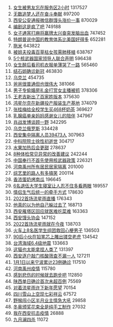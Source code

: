 1. [女生被男友忘在服务区2小时](https://s.weibo.com//weibo?q=%23%E5%A5%B3%E7%94%9F%E8%A2%AB%E7%94%B7%E5%8F%8B%E5%BF%98%E5%9C%A8%E6%9C%8D%E5%8A%A1%E5%8C%BA2%E5%B0%8F%E6%97%B6%23&Refer=top) 1317527
2. [无数追梦人还在奋斗奉献](https://s.weibo.com//weibo?q=%23%E6%97%A0%E6%95%B0%E8%BF%BD%E6%A2%A6%E4%BA%BA%E8%BF%98%E5%9C%A8%E5%A5%8B%E6%96%97%E5%A5%89%E7%8C%AE%23&Refer=top) 897200
3. [西安公安通报微信群馒头涨价一事](https://s.weibo.com//weibo?q=%23%E8%A5%BF%E5%AE%89%E5%85%AC%E5%AE%89%E9%80%9A%E6%8A%A5%E5%BE%AE%E4%BF%A1%E7%BE%A4%E9%A6%92%E5%A4%B4%E6%B6%A8%E4%BB%B7%E4%B8%80%E4%BA%8B%23&Refer=top) 870029
4. [编剧这是疯了吧](https://s.weibo.com//weibo?q=%23%E7%BC%96%E5%89%A7%E8%BF%99%E6%98%AF%E7%96%AF%E4%BA%86%E5%90%A7%23&Refer=top) 749188
5. [女子通宵打麻将赢牌太兴奋突发脑出血](https://s.weibo.com//weibo?q=%23%E5%A5%B3%E5%AD%90%E9%80%9A%E5%AE%B5%E6%89%93%E9%BA%BB%E5%B0%86%E8%B5%A2%E7%89%8C%E5%A4%AA%E5%85%B4%E5%A5%8B%E7%AA%81%E5%8F%91%E8%84%91%E5%87%BA%E8%A1%80%23&Refer=top) 747452
6. [特朗普说中国的教育体系比美国好得多](https://s.weibo.com//weibo?q=%23%E7%89%B9%E6%9C%97%E6%99%AE%E8%AF%B4%E4%B8%AD%E5%9B%BD%E7%9A%84%E6%95%99%E8%82%B2%E4%BD%93%E7%B3%BB%E6%AF%94%E7%BE%8E%E5%9B%BD%E5%A5%BD%E5%BE%97%E5%A4%9A%23&Refer=top) 652281
7. [拖米](https://s.weibo.com//weibo?q=%E6%8B%96%E7%B1%B3&Refer=top) 643822
8. [被姐夫投毒百草枯女孩需肺移植](https://s.weibo.com//weibo?q=%23%E8%A2%AB%E5%A7%90%E5%A4%AB%E6%8A%95%E6%AF%92%E7%99%BE%E8%8D%89%E6%9E%AF%E5%A5%B3%E5%AD%A9%E9%9C%80%E8%82%BA%E7%A7%BB%E6%A4%8D%23&Refer=top) 638767
9. [5个核武器国家领导人联合声明](https://s.weibo.com//weibo?q=%235%E4%B8%AA%E6%A0%B8%E6%AD%A6%E5%99%A8%E5%9B%BD%E5%AE%B6%E9%A2%86%E5%AF%BC%E4%BA%BA%E8%81%94%E5%90%88%E5%A3%B0%E6%98%8E%23&Refer=top) 596438
10. [女生醉后看司机衣服单薄哭了一路](https://s.weibo.com//weibo?q=%23%E5%A5%B3%E7%94%9F%E9%86%89%E5%90%8E%E7%9C%8B%E5%8F%B8%E6%9C%BA%E8%A1%A3%E6%9C%8D%E5%8D%95%E8%96%84%E5%93%AD%E4%BA%86%E4%B8%80%E8%B7%AF%23&Refer=top) 565460
11. [结石姐确诊新冠](https://s.weibo.com//weibo?q=%23%E7%BB%93%E7%9F%B3%E5%A7%90%E7%A1%AE%E8%AF%8A%E6%96%B0%E5%86%A0%23&Refer=top) 463830
12. [乌克兰](https://s.weibo.com//weibo?q=%E4%B9%8C%E5%85%8B%E5%85%B0&Refer=top) 454735
13. [爸爸很普通但也很伟大](https://s.weibo.com//weibo?q=%23%E7%88%B8%E7%88%B8%E5%BE%88%E6%99%AE%E9%80%9A%E4%BD%86%E4%B9%9F%E5%BE%88%E4%BC%9F%E5%A4%A7%23&Refer=top) 381066
14. [男子专偷婚房礼金打赏女主播被抓](https://s.weibo.com//weibo?q=%23%E7%94%B7%E5%AD%90%E4%B8%93%E5%81%B7%E5%A9%9A%E6%88%BF%E7%A4%BC%E9%87%91%E6%89%93%E8%B5%8F%E5%A5%B3%E4%B8%BB%E6%92%AD%E8%A2%AB%E6%8A%93%23&Refer=top) 378306
15. [王老吉新出了百家姓版本](https://s.weibo.com//weibo?q=%23%E7%8E%8B%E8%80%81%E5%90%89%E6%96%B0%E5%87%BA%E4%BA%86%E7%99%BE%E5%AE%B6%E5%A7%93%E7%89%88%E6%9C%AC%23&Refer=top) 375630
16. [鸿星尔克在新疆投产服装生产基地](https://s.weibo.com//weibo?q=%23%E9%B8%BF%E6%98%9F%E5%B0%94%E5%85%8B%E5%9C%A8%E6%96%B0%E7%96%86%E6%8A%95%E4%BA%A7%E6%9C%8D%E8%A3%85%E7%94%9F%E4%BA%A7%E5%9F%BA%E5%9C%B0%23&Refer=top) 374079
17. [张桂梅给全校学生买468杯奶茶](https://s.weibo.com//weibo?q=%23%E5%BC%A0%E6%A1%82%E6%A2%85%E7%BB%99%E5%85%A8%E6%A0%A1%E5%AD%A6%E7%94%9F%E4%B9%B0468%E6%9D%AF%E5%A5%B6%E8%8C%B6%23&Refer=top) 369627
18. [乳腺癌单亲妈妈感谢女儿的陪伴](https://s.weibo.com//weibo?q=%23%E4%B9%B3%E8%85%BA%E7%99%8C%E5%8D%95%E4%BA%B2%E5%A6%88%E5%A6%88%E6%84%9F%E8%B0%A2%E5%A5%B3%E5%84%BF%E7%9A%84%E9%99%AA%E4%BC%B4%23&Refer=top) 347967
19. [肖战发博谈顾一野](https://s.weibo.com//weibo?q=%23%E8%82%96%E6%88%98%E5%8F%91%E5%8D%9A%E8%B0%88%E9%A1%BE%E4%B8%80%E9%87%8E%23&Refer=top) 342295
20. [乌克兰俄罗斯](https://s.weibo.com//weibo?q=%E4%B9%8C%E5%85%8B%E5%85%B0%E4%BF%84%E7%BD%97%E6%96%AF&Refer=top) 334428
21. [西安集中隔离人员39473人](https://s.weibo.com//weibo?q=%23%E8%A5%BF%E5%AE%89%E9%9B%86%E4%B8%AD%E9%9A%94%E7%A6%BB%E4%BA%BA%E5%91%9839473%E4%BA%BA%23&Refer=top) 307963
22. [中科院院士徐性初逝世](https://s.weibo.com//weibo?q=%23%E4%B8%AD%E7%A7%91%E9%99%A2%E9%99%A2%E5%A3%AB%E5%BE%90%E6%80%A7%E5%88%9D%E9%80%9D%E4%B8%96%23&Refer=top) 304717
23. [水果加热后会更甜](https://s.weibo.com//weibo?q=%23%E6%B0%B4%E6%9E%9C%E5%8A%A0%E7%83%AD%E5%90%8E%E4%BC%9A%E6%9B%B4%E7%94%9C%23&Refer=top) 278637
24. [8种体检常见异常的改善建议](https://s.weibo.com//weibo?q=%238%E7%A7%8D%E4%BD%93%E6%A3%80%E5%B8%B8%E8%A7%81%E5%BC%82%E5%B8%B8%E7%9A%84%E6%94%B9%E5%96%84%E5%BB%BA%E8%AE%AE%23&Refer=top) 242244
25. [中国奉行不首先使用核武器政策](https://s.weibo.com//weibo?q=%23%E4%B8%AD%E5%9B%BD%E5%A5%89%E8%A1%8C%E4%B8%8D%E9%A6%96%E5%85%88%E4%BD%BF%E7%94%A8%E6%A0%B8%E6%AD%A6%E5%99%A8%E6%94%BF%E7%AD%96%23&Refer=top) 226321
26. [河南禹州所有居民居家隔离](https://s.weibo.com//weibo?q=%23%E6%B2%B3%E5%8D%97%E7%A6%B9%E5%B7%9E%E6%89%80%E6%9C%89%E5%B1%85%E6%B0%91%E5%B1%85%E5%AE%B6%E9%9A%94%E7%A6%BB%23&Refer=top) 201000
27. [综艺里的路人有多搞笑](https://s.weibo.com//weibo?q=%23%E7%BB%BC%E8%89%BA%E9%87%8C%E7%9A%84%E8%B7%AF%E4%BA%BA%E6%9C%89%E5%A4%9A%E6%90%9E%E7%AC%91%23&Refer=top) 200114
28. [香浓蛋奶烤南瓜](https://s.weibo.com//weibo?q=%23%E9%A6%99%E6%B5%93%E8%9B%8B%E5%A5%B6%E7%83%A4%E5%8D%97%E7%93%9C%23&Refer=top) 196645
29. [6名退伍大学生寝室让人忍不住多看两眼](https://s.weibo.com//weibo?q=%236%E5%90%8D%E9%80%80%E4%BC%8D%E5%A4%A7%E5%AD%A6%E7%94%9F%E5%AF%9D%E5%AE%A4%E8%AE%A9%E4%BA%BA%E5%BF%8D%E4%B8%8D%E4%BD%8F%E5%A4%9A%E7%9C%8B%E4%B8%A4%E7%9C%BC%23&Refer=top) 189557
30. [情侣生气后统一的牵手方式](https://s.weibo.com//weibo?q=%23%E6%83%85%E4%BE%A3%E7%94%9F%E6%B0%94%E5%90%8E%E7%BB%9F%E4%B8%80%E7%9A%84%E7%89%B5%E6%89%8B%E6%96%B9%E5%BC%8F%23&Refer=top) 178630
31. [2022首场流星雨直播](https://s.weibo.com//weibo?q=%232022%E9%A6%96%E5%9C%BA%E6%B5%81%E6%98%9F%E9%9B%A8%E7%9B%B4%E6%92%AD%23&Refer=top) 176343
32. [他真的以为他自己躲过去了](https://s.weibo.com//weibo?q=%23%E4%BB%96%E7%9C%9F%E7%9A%84%E4%BB%A5%E4%B8%BA%E4%BB%96%E8%87%AA%E5%B7%B1%E8%BA%B2%E8%BF%87%E5%8E%BB%E4%BA%86%23&Refer=top) 168713
33. [西安雁塔区回应就医难吃菜难](https://s.weibo.com//weibo?q=%23%E8%A5%BF%E5%AE%89%E9%9B%81%E5%A1%94%E5%8C%BA%E5%9B%9E%E5%BA%94%E5%B0%B1%E5%8C%BB%E9%9A%BE%E5%90%83%E8%8F%9C%E9%9A%BE%23&Refer=top) 163363
34. [西安馒头协会](https://s.weibo.com//weibo?q=%23%E8%A5%BF%E5%AE%89%E9%A6%92%E5%A4%B4%E5%8D%8F%E4%BC%9A%23&Refer=top) 147152
35. [2022首场流星雨就在今夜](https://s.weibo.com//weibo?q=%232022%E9%A6%96%E5%9C%BA%E6%B5%81%E6%98%9F%E9%9B%A8%E5%B0%B1%E5%9C%A8%E4%BB%8A%E5%A4%9C%23&Refer=top) 138703
36. [火车上8名医学生组团救回心梗男子](https://s.weibo.com//weibo?q=%23%E7%81%AB%E8%BD%A6%E4%B8%8A8%E5%90%8D%E5%8C%BB%E5%AD%A6%E7%94%9F%E7%BB%84%E5%9B%A2%E6%95%91%E5%9B%9E%E5%BF%83%E6%A2%97%E7%94%B7%E5%AD%90%23&Refer=top) 136503
37. [90后小伙在铅笔芯上雕出镂空老虎](https://s.weibo.com//weibo?q=%2390%E5%90%8E%E5%B0%8F%E4%BC%99%E5%9C%A8%E9%93%85%E7%AC%94%E8%8A%AF%E4%B8%8A%E9%9B%95%E5%87%BA%E9%95%82%E7%A9%BA%E8%80%81%E8%99%8E%23&Refer=top) 134542
38. [台湾海域6.4级地震](https://s.weibo.com//weibo?q=%23%E5%8F%B0%E6%B9%BE%E6%B5%B7%E5%9F%9F6.4%E7%BA%A7%E5%9C%B0%E9%9C%87%23&Refer=top) 133663
39. [这猫也太能拿捏人类了](https://s.weibo.com//weibo?q=%23%E8%BF%99%E7%8C%AB%E4%B9%9F%E5%A4%AA%E8%83%BD%E6%8B%BF%E6%8D%8F%E4%BA%BA%E7%B1%BB%E4%BA%86%23&Refer=top) 131397
40. [西安逐户敲门核酸筛查不漏一人](https://s.weibo.com//weibo?q=%23%E8%A5%BF%E5%AE%89%E9%80%90%E6%88%B7%E6%95%B2%E9%97%A8%E6%A0%B8%E9%85%B8%E7%AD%9B%E6%9F%A5%E4%B8%8D%E6%BC%8F%E4%B8%80%E4%BA%BA%23&Refer=top) 127211
41. [1月1日以来宁波累计23例确诊](https://s.weibo.com//weibo?q=%231%E6%9C%881%E6%97%A5%E4%BB%A5%E6%9D%A5%E5%AE%81%E6%B3%A2%E7%B4%AF%E8%AE%A123%E4%BE%8B%E7%A1%AE%E8%AF%8A%23&Refer=top) 117510
42. [河南禹州疫情](https://s.weibo.com//weibo?q=%23%E6%B2%B3%E5%8D%97%E7%A6%B9%E5%B7%9E%E7%96%AB%E6%83%85%23&Refer=top) 115780
43. [感到悲伤的时候就去跑步吧](https://s.weibo.com//weibo?q=%23%E6%84%9F%E5%88%B0%E6%82%B2%E4%BC%A4%E7%9A%84%E6%97%B6%E5%80%99%E5%B0%B1%E5%8E%BB%E8%B7%91%E6%AD%A5%E5%90%A7%23&Refer=top) 112850
44. [陕西单日确诊首次未超百例](https://s.weibo.com//weibo?q=%23%E9%99%95%E8%A5%BF%E5%8D%95%E6%97%A5%E7%A1%AE%E8%AF%8A%E9%A6%96%E6%AC%A1%E6%9C%AA%E8%B6%85%E7%99%BE%E4%BE%8B%23&Refer=top) 75569
45. [对着流星雨许下新年愿望](https://s.weibo.com//weibo?q=%23%E5%AF%B9%E7%9D%80%E6%B5%81%E6%98%9F%E9%9B%A8%E8%AE%B8%E4%B8%8B%E6%96%B0%E5%B9%B4%E6%84%BF%E6%9C%9B%23&Refer=top) 70154
46. [四川雪山上空现七彩祥云](https://s.weibo.com//weibo?q=%23%E5%9B%9B%E5%B7%9D%E9%9B%AA%E5%B1%B1%E4%B8%8A%E7%A9%BA%E7%8E%B0%E4%B8%83%E5%BD%A9%E7%A5%A5%E4%BA%91%23&Refer=top) 67572
47. [野猴闯小区半月业主情急大吼](https://s.weibo.com//weibo?q=%23%E9%87%8E%E7%8C%B4%E9%97%AF%E5%B0%8F%E5%8C%BA%E5%8D%8A%E6%9C%88%E4%B8%9A%E4%B8%BB%E6%83%85%E6%80%A5%E5%A4%A7%E5%90%BC%23&Refer=top) 29858
48. [冬奥颁奖花束全是纯手工制作](https://s.weibo.com//weibo?q=%23%E5%86%AC%E5%A5%A5%E9%A2%81%E5%A5%96%E8%8A%B1%E6%9D%9F%E5%85%A8%E6%98%AF%E7%BA%AF%E6%89%8B%E5%B7%A5%E5%88%B6%E4%BD%9C%23&Refer=top) 27032
49. [我在西安抗击疫情](https://s.weibo.com//weibo?q=%23%E6%88%91%E5%9C%A8%E8%A5%BF%E5%AE%89%E6%8A%97%E5%87%BB%E7%96%AB%E6%83%85%23&Refer=top) 26888
50. [九月澜四杀](https://s.weibo.com//weibo?q=%23%E4%B9%9D%E6%9C%88%E6%BE%9C%E5%9B%9B%E6%9D%80%23&Refer=top) 11072
